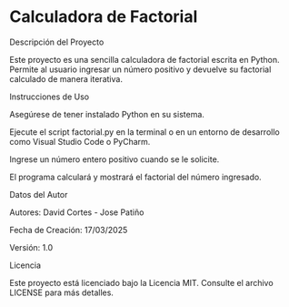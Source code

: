 # Calculadora de Factorial

Descripción del Proyecto

Este proyecto es una sencilla calculadora de factorial escrita en Python. Permite al usuario ingresar un número positivo y devuelve su factorial calculado de manera iterativa.

Instrucciones de Uso

Asegúrese de tener instalado Python en su sistema.

Ejecute el script factorial.py en la terminal o en un entorno de desarrollo como Visual Studio Code o PyCharm.

Ingrese un número entero positivo cuando se le solicite.

El programa calculará y mostrará el factorial del número ingresado.

Datos del Autor

Autores: David Cortes - Jose Patiño

Fecha de Creación: 17/03/2025

Versión: 1.0

Licencia

Este proyecto está licenciado bajo la Licencia MIT. Consulte el archivo LICENSE para más detalles.
